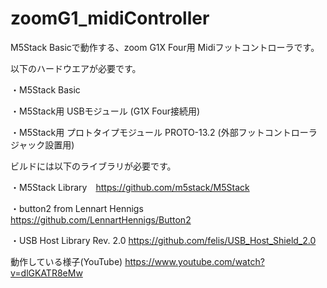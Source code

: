# zoomG1_midiController
M5Stack Basicで動作する、zoom G1X Four用 Midiフットコントローラです。

以下のハードウエアが必要です。

・M5Stack Basic

・M5Stack用 USBモジュール (G1X Four接続用)

・M5Stack用 プロトタイプモジュール PROTO-13.2 (外部フットコントローラジャック設置用)

ビルドには以下のライブラリが必要です。

・M5Stack Library　https://github.com/m5stack/M5Stack

・button2 from Lennart Hennigs https://github.com/LennartHennigs/Button2

・USB Host Library Rev. 2.0 https://github.com/felis/USB_Host_Shield_2.0


動作している様子(YouTube)
https://www.youtube.com/watch?v=dlGKATR8eMw
